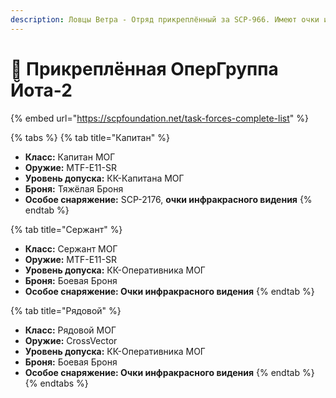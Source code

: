 ```yaml
---
description: Ловцы Ветра - Отряд прикреплённый за SCP-966. Имеют очки инфракрасного зрения
---
```


# 🏹 Прикреплённая ОперГруппа Йота-2

{% embed url="https://scpfoundation.net/task-forces-complete-list" %}

{% tabs %}
{% tab title="Капитан" %}
* **Класс:** Капитан МОГ
* **Оружие:** MTF-E11-SR
* **Уровень допуска:** КК-Капитана МОГ
* **Броня:** Тяжёлая Броня
* **Особое снаряжение:** SCP-2176, **очки инфракрасного видения**
{% endtab %}

{% tab title="Сержант" %}
* **Класс:** Сержант МОГ
* **Оружие:** MTF-E11-SR
* **Уровень допуска:** КК-Оперативника МОГ
* **Броня:** Боевая Броня
* **Особое снаряжение: Очки инфракрасного видения**
{% endtab %}

{% tab title="Рядовой" %}
* **Класс:** Рядовой МОГ
* **Оружие:** CrossVector
* **Уровень допуска:** КК-Оперативника МОГ
* **Броня:** Боевая Броня
* **Особое снаряжение: Очки инфракрасного видения**
{% endtab %}
{% endtabs %}

